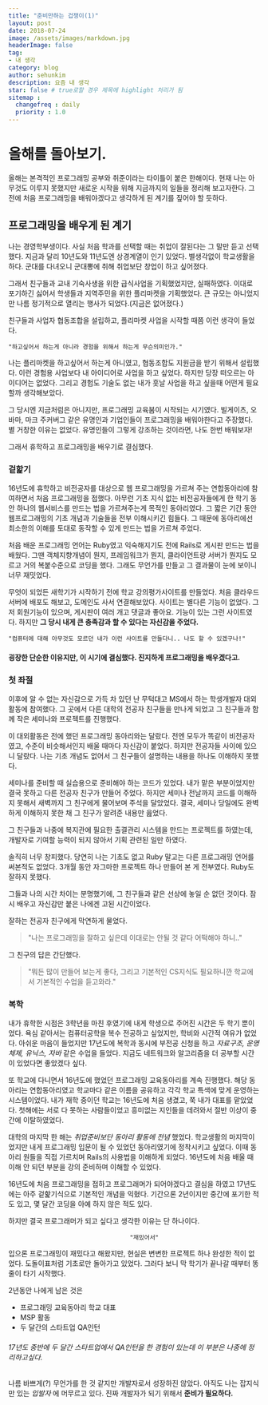 ```yaml
---
title: "준비만하는 겁쟁이(1)"
layout: post
date: 2018-07-24
image: /assets/images/markdown.jpg
headerImage: false
tag:
- 내 생각
category: blog
author: sehunkim
description: 요즘 내 생각
star: false # true로할 경우 제목에 highlight 처리가 됨
sitemap :
  changefreq : daily
  priority : 1.0
---
```


# 올해를 돌아보기.
올해는 본격적인 프로그래밍 공부와 취준이라는 타이틀이 붙은 한해이다. 현재 나는 아무것도 이루지 못했지만 새로운 시작을 위해 지금까지의 일들을 정리해 보고자한다. 그 전에 처음 프로그래밍을 배워야겠다고 생각하게 된 계기를 짚어야 할 듯하다.


## 프로그래밍을 배우게 된 계기
나는 경영학부생이다. 사실 처음 학과를 선택할 때는 취업이 잘된다는 그 말만 듣고 선택했다. 지금과 달리 10년도와 11년도엔 상경계열이 인기 있었다. 별생각없이 학교생활을 하다. 군대를 다녀오니 군대뽕에 취해 취업보단 창업이 하고 싶어졌다.

그래서 친구들과 교내 기숙사생을 위한 급식사업을 기획했었지만, 실패하였다. 이대로 포기하긴 싫어서 학생들과 지역주민을 위한 플리마켓을 기획했었다. 큰 규모는 아니었지만 나름 정기적으로 열리는 행사가 되었다.(지금은 없어졌다.)

친구들과 사업자 협동조합을 설립하고, 플리마켓 사업을 시작할 때쯤 이런 생각이 들었다.

`"하고싶어서 하는게 아니라 경험을 위해서 하는게 무슨의미인가."`

나는 플리마켓을 하고싶어서 하는게 아니였고, 협동조합도 지원금을 받기 위해서 설립했다. 이런 경험용 사업보다 내 아이디어로 사업을 하고 싶었다. 하지만 당장 떠오르는 아이디어는 없었다. 그리고 경험도 기술도 없는 내가 훗날 사업을 하고 싶을때 어떤게 필요할까 생각해보았다.

그 당시엔 지금처럼은 아니지만, 프로그래밍 교육붐이 시작되는 시기였다. 빌게이츠, 오바마, 마크 주커버그 같은 유명인과 기업인들이 프로그래밍을 배워야한다고 주장했다. 별 거창한 이유는 없었다. 유명인들이 그렇게 강조하는 것이라면, 나도 한번 배워보자!

그래서 휴학하고 프로그래밍을 배우기로 결심했다.

### 겉핥기

16년도에 휴학하고 비전공자를 대상으로 웹 프로그래밍을 가르쳐 주는 연합동아리에 참여하면서 처음 프로그래밍을 접했다. 아무런 기초 지식 없는 비전공자들에게 한 학기 동안 하나의 웹서비스를 만드는 법을 가르쳐주는게 목적인 동아리였다. 그 짧은 기간 동안 웹프로그래밍의 기초 개념과 기술들을 전부 이해시키긴 힘들다. 그 때문에 동아리에선 최소한의 이해를 토대로 동작할 수 있게 만드는 법을 가르쳐 주었다.

처음 배운 프로그래밍 언어는 Ruby였고 익숙해지기도 전에 Rails로 게시판 만드는 법을 배웠다. 그땐 객체지향개념이 뭔지, 프레임워크가 뭔지, 클라이언트랑 서버가 뭔지도 모르고 거의 복붙수준으로 코딩을 했다. 그래도 무언가를 만들고 그 결과물이 눈에 보이니 너무 재밋었다.

무엇이 되었든 새학기가 시작하기 전에 학교 강의평가사이트를 만들었다. 처음 클라우드 서버에 배포도 해보고, 도메인도 사서 연결해보았다. 사이트는 별다른 기능이 없었다. 그저 회원기능이 있으며, 게시판이 여러 개고 댓글과 좋아요. 기능이 있는 그런 사이트였다. 하지만 **그 당시 내게 큰 충족감과 할 수 있다는 자신감을 주었다.**

```
"컴퓨터에 대해 아무것도 모르던 내가 이런 사이트를 만들다니.. 나도 할 수 있겠구나!"
```

#### 굉장한 단순한 이유지만, 이 시기에 결심했다. 진지하게 프로그래밍을 배우겠다고.

### 첫 좌절

이후에 알 수 없는 자신감으로 가득 차 있던 난 무턱대고 MS에서 하는 학생개발자 대외활동에 참여했다. 그 곳에서 다른 대학의 전공자 친구들을 만나게 되었고 그 친구들과 함께 작은 세미나와 프로젝트를 진행했다.

이 대외활동은 전에 했던 프로그래밍 동아리와는 달랐다. 전엔 모두가 똑같이 비전공자였고, 수준이 비슷해서인지 배울 때마다 자신감이 붙었다. 하지만 전공자들 사이에 있으니 달랐다. 나는 기초 개념도 없어서 그 친구들이 설명하는 내용을 하나도 이해하지 못했다.

세미나를 준비할 때 실습용으로 준비해야 하는 코드가 있었다. 내가 맡은 부분이었지만 결국 못하고 다른 전공자 친구가 만들어 주었다. 하지만 세미나 전날까지 코드를 이해하지 못해서 새벽까지 그 친구에게 물어보며 주석을 달았었다. 결국, 세미나 당일에도 완벽하게 이해하지 못한 채 그 친구가 알려준 내용만 읊었다.

그 친구들과 나중에 복지관에 필요한 출결관리 시스템을 만드는 프로젝트를 하였는데, 개발자로 기여할 능력이 되지 않아서 기획 관련된 일만 하였다.

솔직히 너무 창피했다. 당연히 나는 기초도 없고 Ruby 말고는 다른 프로그래밍 언어를 써본적도 없었다. 3개월 동안 자그마한 프로젝트 하나 만들어 본 게 전부였다. Ruby도 잘하지 못했다.

그들과 나의 시간 차이는 분명했기에, 그 친구들과 같은 선상에 놓일 순 없던 것이다. 잠시 배우고 자신감만 붙은 나에겐 고된 시간이었다.

잘하는 전공자 친구에게 막연하게 물었다.
 > "나는 프로그래밍을 잘하고 싶은데 이대로는 안될 것 같다 어떡해야 하니.."

그 친구의 답은 간단했다.
> "뭐든 많이 만들어 보는게 좋다, 그리고 기본적인 CS지식도 필요하니깐 학교에서 기본적인 수업을 듣고와라."

### 복학

내가 휴학한 시점은 3학년을 마친 후였기에 내게 학생으로 주어진 시간은 두 학기 뿐이었다. 욕심 같아서는 컴퓨터공학을 복수 전공하고 싶었지만, 학비와 시간적 여유가 없었다. 아쉬운 마음이 들었지만 17년도에 복학과 동시에 부전공 신청을 하고 *자료구조, 운영체제, 유닉스, 자바* 같은 수업을 들었다. 지금도 네트워크와 알고리즘을 더 공부할 시간이 있었다면 좋았겠다 싶다.

또 학교에 다니면서 16년도에 했었던 프로그래밍 교육동아리를 계속 진행했다. 해당 동아리는 연합동아리였고 학교마다 같은 이름을 공유하고 각각 학교 특색에 맞게 운영하는 시스템이었다. 내가 재학 중이던 학교는 16년도에 처음 생겼고, 쭉 내가 대표를 맡았었다. 첫해에는 서로 다 못하는 사람들이었고 흥미없는 지인들을 데려와서 절반 이상이 중간에 이탈하였었다.

대학의 마지막 한 해는 *취업준비보단 동아리 활동에 전념* 했었다. 학교생활의 마지막이었지만 내게 프로그래밍 입문이 될 수 있었던 동아리였기에 정착시키고 싶었다. 이때 동아리 원들을 직접 가르치며 Rails의 사용법을 이해하게 되었다. 16년도에 처음 배울 때 이해 안 되던 부분을 강의 준비하며 이해할 수 있었다.

16년도에 처음 프로그래밍을 접하고 프로그래머가 되어야겠다고 결심을 하였고 17년도에는 아주 겉핥기식으로 기본적인 개념을 익혔다. 기간으론 2년이지만 중간에 포기한 적도 있고, 몇 달간 코딩을 아예 하지 않은 적도 있다.

하지만 결국 프로그래머가 되고 싶다고 생각한 이유는 단 하나이다.
```
                                  "재밌어서"
```

입으론 프로그래밍이 재밌다고 해왔지만, 현실은 변변한 프로젝트 하나 완성한 적이 없었다. 도돌이표처럼 기초로만 돌아가고 있었다. 그러다 보니 막 학기가 끝나갈 때부터 똥줄이 타기 시작했다.

2년동안 나에게 남은 것은
- 프로그래밍 교육동아리 학교 대표
- MSP 활동
- 두 달간의 스타트업 QA인턴

###### *17년도 중반에 두 달간 스타트업에서 QA인턴을 한 경험이 있는데 이 부분은 나중에 정리하고싶다.*

나름 바쁘게(?) 무언가를 한 것 같지만 개발자로서 성장하진 않았다. 아직도 나는 잡지식만 있는 *입발자* 에 머무르고 있다. 진짜 개발자가 되기 위해서 <strong>준비가 필요하다.</strong>
